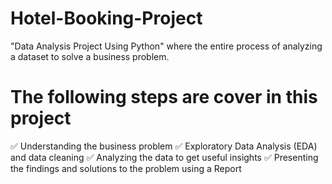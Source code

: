 # Hotel-Booking-Project
"Data Analysis Project Using Python"
where the entire process of analyzing a dataset to solve a business problem. 

# The following steps are cover in this project
✅ Understanding the business problem
✅ Exploratory Data Analysis (EDA) and data cleaning
✅ Analyzing the data to get useful insights
✅ Presenting the findings and solutions to the problem using a Report
